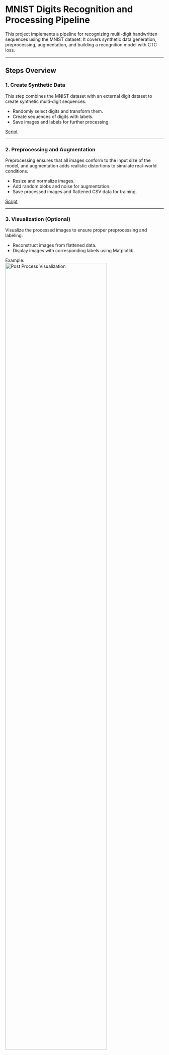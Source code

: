 # MNIST Digits Recognition and Processing Pipeline
This project implements a pipeline for recognizing multi-digit handwritten sequences using the MNIST dataset. It covers synthetic data generation, preprocessing, augmentation, and building a recognition model with CTC loss.

---

## Steps Overview
### 1. **Create Synthetic Data**
This step combines the MNIST dataset with an external digit dataset to create synthetic multi-digit sequences.
- Randomly select digits and transform them.
- Create sequences of digits with labels.
- Save images and labels for further processing.

[Script](https://github.com/Lelekhoa1812/Golf-Scorecard-Scanner/blob/main/mnist/synthetic_digit.py)

---

### 2. **Preprocessing and Augmentation**

Preprocessing ensures that all images conform to the input size of the model, and augmentation adds realistic distortions to simulate real-world conditions.

- Resize and normalize images.
- Add random blobs and noise for augmentation.
- Save processed images and flattened CSV data for training.

[Script](https://github.com/Lelekhoa1812/Golf-Scorecard-Scanner/blob/main/mnist/preprocess_augmentation.py)

---

### 3. **Visualization (Optional)**

Visualize the processed images to ensure proper preprocessing and labeling.

- Reconstruct images from flattened data.
- Display images with corresponding labels using Matplotlib.

Example:    
<img src="../imgsrc/mnist_visualization_post_process.png" alt="Post Process Visualization" style="width: 80%; max-width: 1000px;">   

[Script](https://github.com/Lelekhoa1812/Golf-Scorecard-Scanner/blob/main/mnist/visualize_preprocess.py)

---

### 4. **Load and Split Train/Test Set**

Split the processed dataset into training and validation sets.

- Read processed images and labels.
- Resize images to model-compatible dimensions.
- Normalize image data and split into train/test sets.

Example Output:
```
Number of images found:  11004
Number of labels found:  11004
Number of unique characters:  10
Characters present:  {'1', '9', '3', '0', '6', '2', '5', '7', '4', '8'}

train_size 8803   valid_size 2201
```  
[Script](https://github.com/Lelekhoa1812/Golf-Scorecard-Scanner/blob/main/mnist/load_and_split.py)

---

### 5. **Prepare Labels for CTC Loss**

Convert labels to numeric form and prepare them for training using the CTC loss function.

- Define an alphabet for numeric labels.
- Convert string labels to numeric sequences.
- Configure `train_y`, `train_label_len`, `train_input_len`, and other inputs.

[Script](https://github.com/Lelekhoa1812/Golf-Scorecard-Scanner/blob/main/mnist/prepare_label.py)

---

### 6. **Build and Train MNIST RCNN Model**

Build an RCNN model for sequence recognition using convolutional layers, LSTMs, and CTC loss.

- Define the architecture with CNNs for feature extraction and RNNs for sequential learning.
- Use CTC loss for alignment between predictions and ground truth.
- Train the model with early stopping.

#### Statistics on setup of the MNIST model:  
<img src="../imgsrc/mnist_ocr_model_stats.png" alt="MNIST model setup" style="width: 80%; max-width: 1000px;">   

#### Statistics on Training:  
```
Epoch 1/60
69/69 ━━━━━━━━━━━━━━━━━━━━ 10s 78ms/step - loss: 54.2124 - val_loss: 52.9344 - learning_rate: 5.0000e-06
Epoch 2/60
69/69 ━━━━━━━━━━━━━━━━━━━━ 5s 66ms/step - loss: 50.3430 - val_loss: 49.8045 - learning_rate: 5.0000e-06
Epoch 3/60
69/69 ━━━━━━━━━━━━━━━━━━━━ 4s 65ms/step - loss: 43.8993 - val_loss: 43.7889 - learning_rate: 5.0000e-06
Epoch 4/60
69/69 ━━━━━━━━━━━━━━━━━━━━ 5s 67ms/step - loss: 36.3857 - val_loss: 35.3692 - learning_rate: 5.0000e-06
Epoch 5/60
69/69 ━━━━━━━━━━━━━━━━━━━━ 5s 67ms/step - loss: 29.8556 - val_loss: 27.8266 - learning_rate: 5.0000e-06
Epoch 6/60
69/69 ━━━━━━━━━━━━━━━━━━━━ 4s 64ms/step - loss: 25.2242 - val_loss: 23.0234 - learning_rate: 5.0000e-06
Epoch 7/60
69/69 ━━━━━━━━━━━━━━━━━━━━ 5s 65ms/step - loss: 22.3933 - val_loss: 20.6264 - learning_rate: 5.0000e-06
Epoch 8/60
69/69 ━━━━━━━━━━━━━━━━━━━━ 4s 63ms/step - loss: 20.8601 - val_loss: 19.6484 - learning_rate: 5.0000e-06
Epoch 9/60
69/69 ━━━━━━━━━━━━━━━━━━━━ 4s 65ms/step - loss: 20.1012 - val_loss: 19.2620 - learning_rate: 5.0000e-06
Epoch 10/60
69/69 ━━━━━━━━━━━━━━━━━━━━ 5s 65ms/step - loss: 19.6729 - val_loss: 19.1036 - learning_rate: 5.0000e-06
Epoch 11/60
69/69 ━━━━━━━━━━━━━━━━━━━━ 5s 66ms/step - loss: 19.4437 - val_loss: 19.0325 - learning_rate: 5.0000e-06
Epoch 12/60
69/69 ━━━━━━━━━━━━━━━━━━━━ 4s 65ms/step - loss: 19.2698 - val_loss: 18.9529 - learning_rate: 5.0000e-06
Epoch 13/60
69/69 ━━━━━━━━━━━━━━━━━━━━ 5s 69ms/step - loss: 19.1440 - val_loss: 18.9133 - learning_rate: 5.0000e-06
Epoch 14/60
69/69 ━━━━━━━━━━━━━━━━━━━━ 5s 66ms/step - loss: 19.0561 - val_loss: 18.8634 - learning_rate: 5.0000e-06
Epoch 15/60
69/69 ━━━━━━━━━━━━━━━━━━━━ 4s 65ms/step - loss: 18.9711 - val_loss: 18.8086 - learning_rate: 5.0000e-06
Epoch 16/60
69/69 ━━━━━━━━━━━━━━━━━━━━ 5s 67ms/step - loss: 18.8604 - val_loss: 18.7693 - learning_rate: 5.0000e-06
Epoch 17/60
69/69 ━━━━━━━━━━━━━━━━━━━━ 4s 64ms/step - loss: 18.8112 - val_loss: 18.7421 - learning_rate: 5.0000e-06
Epoch 18/60
69/69 ━━━━━━━━━━━━━━━━━━━━ 4s 64ms/step - loss: 18.7408 - val_loss: 18.7311 - learning_rate: 5.0000e-06
Epoch 19/60
69/69 ━━━━━━━━━━━━━━━━━━━━ 5s 66ms/step - loss: 18.6467 - val_loss: 18.6894 - learning_rate: 5.0000e-06
Epoch 20/60
69/69 ━━━━━━━━━━━━━━━━━━━━ 4s 64ms/step - loss: 18.6356 - val_loss: 18.6690 - learning_rate: 5.0000e-06
...
```
---

#### Evaluation on training:
##### **Key Observations from Training**
1. **Initial Loss**:
   - The initial training loss starts at 54.21, which indicates that the model begins with random weights and makes incorrect predictions.
   - The validation loss also starts similarly high at 52.93.

2. **Progression of Loss**:
   - By Epoch 6, the loss drops to 25.22, and the validation loss decreases to 23.02, showing that the model is learning effectively.
   - By Epoch 20, the training and validation losses stabilize at around **18.5**, which might represent a performance plateau.

3. **Learning Rate Scheduling**:
   - The **ReduceLROnPlateau** callback reduced the learning rate after loss improvement stagnated at Epoch 43, helping stabilize training and avoid overfitting.
   - The final learning rate reaches `1e-6`, which ensures the model does not over-correct as it converges.

4. **Early Stopping**:
   - Early stopping was appropriately used with a patience of 20, allowing the model enough epochs to converge while preventing unnecessary overfitting or wasted computation.
   - The model converged at Epoch 60, which matches the training patience strategy.

5. **CTC Loss Behavior**:
   - The loss plateaued at ~18.5, which may indicate either:
     - A limitation in the current architecture or the capacity of the model.
     - Potential noise in the labels or data requiring further tuning or preprocessing.

---

##### **Strengths of the Setup**
1. **Appropriate Architecture**:
   - The model architecture balances convolutional layers (for spatial feature extraction) with recurrent layers (for sequence modeling). This is ideal for OCR tasks where the input is sequential.
   - Use of **Batch Normalization** helps improve gradient flow and stability.

2. **CTC Loss**:
   - Connectionist Temporal Classification (CTC) loss is correctly used for handling variable-length sequences without explicit alignment between inputs and labels.

3. **Callbacks**:
   - The combination of **early stopping** and **learning rate scheduling** optimizes training efficiency.

---

##### **Potential Issues**
1. **Plateauing Loss**:
   - The training loss and validation loss plateau at ~18.5, which may indicate:
     - Suboptimal data preprocessing (e.g., noisy or inconsistent labels).
     - Insufficient model capacity for this specific task.
     - A learning rate that could be further optimized for fine-tuning.

2. **Validation Gap**:
   - The slight gap between training and validation losses suggests minor overfitting. Techniques such as data augmentation or dropout regularization could mitigate this.

3. **Limited Epochs**:
   - The model converged within the given 60 epochs, but further training (with adjustments) might improve results if the learning rate remains low.

---

##### **Suggestions for Improvement**
1. **Data Augmentation**:
   - To improve generalization, apply data augmentation techniques like:
     - Random rotations, scaling, or shifting of the input images.
     - Adding random noise to simulate real-world variations.

2. **Regularization**:
   - Add **L2 regularization** to Conv2D and Dense layers to prevent overfitting.

3. **Hyperparameter Tuning**:
   - Experiment with:
     - Higher learning rates at the beginning of training.
     - A larger model capacity (e.g., more filters in Conv2D or higher LSTM dimensions).

4. **More Training Data**:
   - If possible, increase the training dataset size or use transfer learning to pretrain the convolutional layers on a larger OCR-related dataset.

---

##### **Evaluation Metrics**
After training, evaluate the model on a held-out test set using metrics such as:
1. **Character Error Rate (CER)**:
   - Measures the average number of character-level errors.
   - Lower CER indicates better performance.

2. **Word Error Rate (WER)**:
   - Measures the average number of word-level errors.
   - Especially useful if the output consists of words or numerical sequences.


Find more at:  
[Script](https://github.com/Lelekhoa1812/Golf-Scorecard-Scanner/blob/main/mnist/build_and_train_model.py)

---

## Directory Structure

```
GolfScoreCardScanner/
├── mnist/                         # Scripts used for digit training with MNIST RCNN
│   ├── synthetic_digit.py         # Create synthetic mnist data
│   ├── preprocess_augmentation.py # preprocess and apply augmentation 
│   ├── visualize_preprocess.py    # Visualization
│   ├── load_and_split.py          # Load data and split to train/test sets
│   ├── prepare_label.py           # Prepare labelling for CTC loss
│   ├── build_and_train_model.py   # Build and config training model for MNIST RCNN
│   ├── validation_test.py         # Some validation of model prediction on test set
├── synthetic_digits/              # Dataset of CSV, image and labels synthetically created
└── README.md                      # Project documentation
```

---

## How to Run the Project

1. Clone this repository.
2. Install required dependencies:  
   ```bash
    pip install -r requirements.txt
   ```
   If you are working in a Colab environment, ensure that the system-level dependencies (like tesseract-ocr) are installed separately:  
    ```bash
    !apt-get update
    !apt-get install -y tesseract-ocr
    ```
3. Run each script in the order outlined above:
   ```bash
   python mnist/synthetic_digit.py
   python mnist/preprocess_augmentation.py
   python mnist/visualize_preprocess.py
   python mnist/load_and_split.py
   python mnist/prepare_label.py
   python mnist/build_and_train_model.py
   python mnist/validation_test.py
   ```

---

## Acknowledgments

- Synthetic data generation was inspired by [Multi-digit MNIST Generator](https://github.com/mrzaizai2k/Multi-digit-images-generator-MNIST-/blob/main/prepare_multi_digit.py).  
- Preprocessing techniques were adapted from [CRNN-CTC PyTorch](https://github.com/dredwardhyde/crnn-ctc-loss-pytorch).  
- MNIST CRNN sample data is from [Kaggle CRNN for Mnist](https://www.kaggle.com/code/duansm/crnn-for-mnist/data)